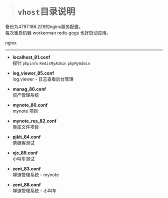 > # `vhost`目录说明 
备份为4797.186.229的nginx服务配置。  
每次重启机器 workerman redis gogs 也好启动应用。  

nginx

------------

- **localhost_81.conf**   
探针 `phpinfo` `RedisMyAdmin` `phpMyAdmin` 

- **log_viewer_85.conf**  
log.viewer - 日志查看后台管理

- **manag_86.conf**  
资产管理系统

- **mynote_80.conf**  
mynote 项目

- **mynote_res_82.conf**  
类库文件项目

- **pjkit_84.conf**  
票据客测试

- **xjc_89.conf**  
小叫车测试

- **zent_83.conf**  
禅道管理系统 - mynote

- **zent_88.conf**  
禅道管理系统 - 小叫车
